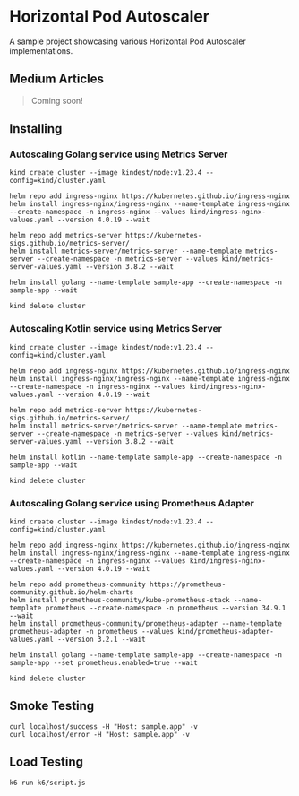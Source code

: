 # Horizontal Pod Autoscaler

A sample project showcasing various Horizontal Pod Autoscaler implementations.

## Medium Articles

> Coming soon!

## Installing

### Autoscaling Golang service using Metrics Server

```shell
kind create cluster --image kindest/node:v1.23.4 --config=kind/cluster.yaml

helm repo add ingress-nginx https://kubernetes.github.io/ingress-nginx
helm install ingress-nginx/ingress-nginx --name-template ingress-nginx --create-namespace -n ingress-nginx --values kind/ingress-nginx-values.yaml --version 4.0.19 --wait

helm repo add metrics-server https://kubernetes-sigs.github.io/metrics-server/
helm install metrics-server/metrics-server --name-template metrics-server --create-namespace -n metrics-server --values kind/metrics-server-values.yaml --version 3.8.2 --wait

helm install golang --name-template sample-app --create-namespace -n sample-app --wait

kind delete cluster
```

### Autoscaling Kotlin service using Metrics Server

```shell
kind create cluster --image kindest/node:v1.23.4 --config=kind/cluster.yaml

helm repo add ingress-nginx https://kubernetes.github.io/ingress-nginx
helm install ingress-nginx/ingress-nginx --name-template ingress-nginx --create-namespace -n ingress-nginx --values kind/ingress-nginx-values.yaml --version 4.0.19 --wait

helm repo add metrics-server https://kubernetes-sigs.github.io/metrics-server/
helm install metrics-server/metrics-server --name-template metrics-server --create-namespace -n metrics-server --values kind/metrics-server-values.yaml --version 3.8.2 --wait

helm install kotlin --name-template sample-app --create-namespace -n sample-app --wait

kind delete cluster
```

### Autoscaling Golang service using Prometheus Adapter

```shell
kind create cluster --image kindest/node:v1.23.4 --config=kind/cluster.yaml

helm repo add ingress-nginx https://kubernetes.github.io/ingress-nginx
helm install ingress-nginx/ingress-nginx --name-template ingress-nginx --create-namespace -n ingress-nginx --values kind/ingress-nginx-values.yaml --version 4.0.19 --wait

helm repo add prometheus-community https://prometheus-community.github.io/helm-charts
helm install prometheus-community/kube-prometheus-stack --name-template prometheus --create-namespace -n prometheus --version 34.9.1 --wait
helm install prometheus-community/prometheus-adapter --name-template prometheus-adapter -n prometheus --values kind/prometheus-adapter-values.yaml --version 3.2.1 --wait

helm install golang --name-template sample-app --create-namespace -n sample-app --set prometheus.enabled=true --wait

kind delete cluster
```

## Smoke Testing

```shell
curl localhost/success -H "Host: sample.app" -v
curl localhost/error -H "Host: sample.app" -v
```

## Load Testing

```shell
k6 run k6/script.js
```
